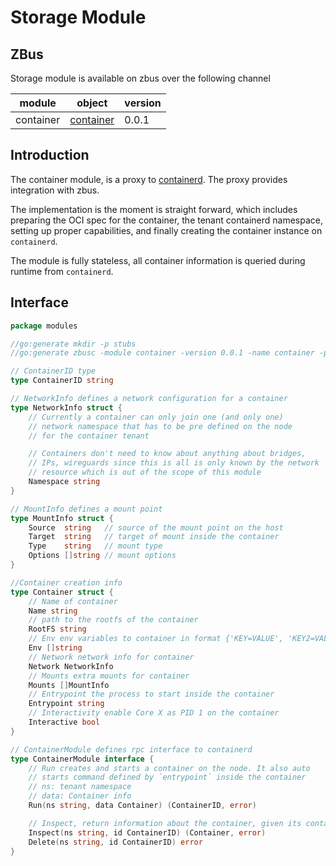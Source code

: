 # Storage Module

## ZBus
Storage module is available on zbus over the following channel

| module | object | version |
|--------|--------|---------|
| container|[container](#interface)| 0.0.1|

## Introduction
The container module, is a proxy to [containerd](https://github.com/containerd/containerd). The proxy provides integration with zbus.

The implementation is the moment is straight forward, which includes preparing the OCI spec for the container, the tenant containerd namespace,
setting up proper capabilities, and finally creating the container instance on `containerd`.

The module is fully stateless, all container information is queried during runtime from `containerd`.

## Interface
```go
package modules

//go:generate mkdir -p stubs
//go:generate zbusc -module container -version 0.0.1 -name container -package stubs github.com/threefoldtech/zosv2/modules+ContainerModule stubs/container_stub.go

// ContainerID type
type ContainerID string

// NetworkInfo defines a network configuration for a container
type NetworkInfo struct {
	// Currently a container can only join one (and only one)
	// network namespace that has to be pre defined on the node
	// for the container tenant

	// Containers don't need to know about anything about bridges,
	// IPs, wireguards since this is all is only known by the network
	// resource which is out of the scope of this module
	Namespace string
}

// MountInfo defines a mount point
type MountInfo struct {
	Source  string   // source of the mount point on the host
	Target  string   // target of mount inside the container
	Type    string   // mount type
	Options []string // mount options
}

//Container creation info
type Container struct {
	// Name of container
	Name string
	// path to the rootfs of the container
	RootFS string
	// Env env variables to container in format {'KEY=VALUE', 'KEY2=VALUE2'}
	Env []string
	// Network network info for container
	Network NetworkInfo
	// Mounts extra mounts for container
	Mounts []MountInfo
	// Entrypoint the process to start inside the container
	Entrypoint string
	// Interactivity enable Core X as PID 1 on the container
	Interactive bool
}

// ContainerModule defines rpc interface to containerd
type ContainerModule interface {
	// Run creates and starts a container on the node. It also auto
	// starts command defined by `entrypoint` inside the container
	// ns: tenant namespace
	// data: Container info
	Run(ns string, data Container) (ContainerID, error)

	// Inspect, return information about the container, given its container id
	Inspect(ns string, id ContainerID) (Container, error)
	Delete(ns string, id ContainerID) error
}
```